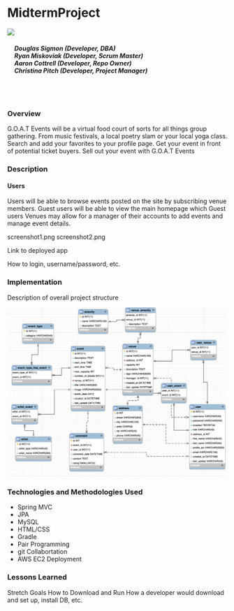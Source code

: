 # MidtermProject
<img align="left" src="http://skilldistillery.com/downloads/sd_logo.jpg" height="175">
<br>

##### Douglas Sigmon (Developer, DBA) <br/> Ryan Miskoviak (Developer, Scrum Master)<br/> Aaron Cottrell (Developer, Repo Owner) <br/> Christina Pitch (Developer, Project Manager)
<br><br>
### Overview
G.O.A.T Events will be a virtual food court of sorts for all things group gathering. From music festivals, a local poetry slam or your local yoga class. Search and add your favorites to your profile page. Get your event in front of potential ticket buyers. Sell out your event with G.O.A.T Events

### Description

#### Users
Users will be able to browse events posted on the site by subscribing venue members. Guest users will be able to view the main homepage which  Guest users Venues may allow for a manager of their accounts to add events and manage event details.

screenshot1.png screenshot2.png

Link to deployed app

How to login, username/password, etc.

### Implementation
Description of overall project structure

<img src="/DB/ERD.png">

### Technologies and Methodologies Used
* Spring MVC
* JPA
* MySQL
* HTML/CSS
* Gradle
* Pair Programming
* git Collabortation
* AWS EC2 Deployment

### Lessons Learned
Stretch Goals
How to Download and Run
How a developer would download and set up, install DB, etc.
